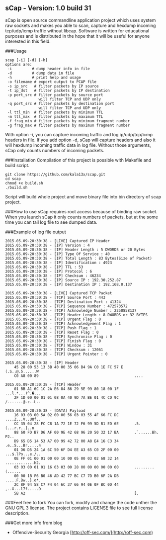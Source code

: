 sCap - Version: 1.0 build 31
----

sCap is open source commandline application project which uses system raw sockets and makes you able to scan, capture and hexdump incoming tcp/udp/icmp traffic without libcap. Software is written for educational purposes and is distributed in the hope that it will be useful for anyone interested in this field.

###Usage
```
scap [-i] [-d] [-h]
options are:
 -i         # dump header info in file
 -d         # dump data in file
 -h         # print help and usage
 -o filename # export output to PCAP file
 -s ip_src   # filter packets by IP source
 -t ip_dst   # filter packets by IP destination
 -p port_src # filter packets by source port
               will filter TCP and UDP only
 -q port_src # filter packets by destination port
               will filter TCP and UDP only
 -l ttl_min  # filter packets by minimun TTL
 -m ttl_max  # filter packets by maximum TTL
 -f frag_min # filter packets by minimum fragment number
 -g frag_max # filter packets by maximun fragment number
```

With option -i, you can capture incoming traffic and log ip/udp/tcp/icmp headers in file. If you add option -d, sCap will capture headers and also it will hexdump incoming traffic data in log file. Without those arguments, sCap only counts numbers of incoming packets.

###Installation
Compilation of this project is possible with Makefile and build script.
```
git clone https://github.com/kala13x/scap.git
cd scap
chmod +x build.sh
./build.sh
```
Script will build whole project and move binary file into bin directory of scap project.

###How to use
sCap requires root access because of binding raw socket. When you launch sCap it only counts numbers of packets, but at the some time you can tail log file to see dumped data. 

###Example of log file output
```
2015.05.09-20:30:38 - [LIVE] Captured IP Header
2015.05.09-20:30:38 - [IP] Version : 4
2015.05.09-20:30:38 - [IP] Header Length : 5 DWORDS or 20 Bytes
2015.05.09-20:30:38 - [IP] Type Of Service : 40
2015.05.09-20:30:38 - [IP] Total Length : 83 Bytes(Size of Packet)
2015.05.09-20:30:38 - [IP] Identification : 4923
2015.05.09-20:30:38 - [IP] TTL : 53
2015.05.09-20:30:38 - [IP] Protocol : 6
2015.05.09-20:30:38 - [IP] Checksum : 46234
2015.05.09-20:30:38 - [IP] Source IP : 192.30.252.87
2015.05.09-20:30:38 - [IP] Destination IP : 192.168.0.137

2015.05.09-20:30:38 - [LIVE] Captured TCP Packet
2015.05.09-20:30:38 - [TCP] Source Port : 443
2015.05.09-20:30:38 - [TCP] Destination Port : 41324
2015.05.09-20:30:38 - [TCP] Sequence Number : 472573572
2015.05.09-20:30:38 - [TCP] Acknowledge Number : 2250858137
2015.05.09-20:30:38 - [TCP] Header Length : 8 DWORDS or 32 BYTES
2015.05.09-20:30:38 - [TCP] Urgent Flag : 0
2015.05.09-20:30:38 - [TCP] Acknowledgement Flag : 1
2015.05.09-20:30:38 - [TCP] Push Flag : 1
2015.05.09-20:30:38 - [TCP] Reset Flag : 0
2015.05.09-20:30:38 - [TCP] Synchronise Flag : 0
2015.05.09-20:30:38 - [TCP] Finish Flag : 0
2015.05.09-20:30:38 - [TCP] Window : 31
2015.05.09-20:30:38 - [TCP] Checksum : 12061
2015.05.09-20:30:38 - [TCP] Urgent Pointer : 0

2015.05.09-20:30:38 - [IP] Header
    45 28 00 53 13 3B 40 00 35 06 B4 9A C0 1E FC 57 E     (.S.;@.5......W
    C0 A8 00 89                                           ....
    
2015.05.09-20:30:38 - [TCP] Header
    01 BB A1 6C 1C 2A E6 84 86 29 5E 99 80 18 00 1F       ...l.*...)^.�...
    2F 1D 00 00 01 01 08 0A 40 9D 7A BE 01 4C CD 9C       /.......@.z..L..

2015.05.09-20:30:38 - [DATA] Payload
    16 03 03 00 5A 02 00 00 56 03 03 55 4F 66 FC DC       ....Z...V..UOf..
    CC 35 04 28 FC C8 1A 72 1E 72 F6 99 5D B1 ED 6E       .5.(...r.r..]..n
    88 60 FD B7 D6 AF 00 9E 42 68 96 20 50 32 17 BA       .`......Bh. P2..
    D9 65 D5 14 53 A7 00 99 42 72 00 A8 E4 16 C3 34       .e..S...Br.....4
    01 D6 D5 24 1A 6C 50 6F D4 EE A3 65 C0 2F 00 00       ...$.lPo...e./..
    0E FF 01 00 01 00 00 10 00 05 00 03 02 68 32 14       .............h2.
    03 03 00 01 01 16 03 03 00 28 00 00 00 00 00 00       .........(......
    00 00 1B F6 B0 46 AD 42 77 BC C7 7D B0 6F 2A DB       .....F.Bw..}.o*.
    2C 8F 94 58 C7 F4 04 6C 37 66 94 0E 0F BC 0D 44       ,..X...l7f.....D
    5B A2                                                 [.
```

###Feel free to fork
You can fork, modify and change the code unther the GNU GPL 3 license. The project contains LICENSE file to see full license description.

###Get more info from blog
- Offencive-Security Georgia [http://off-sec.com/](http://off-sec.com)
